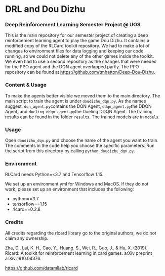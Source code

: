 # DRL and Dou Dizhu
### Deep Reinforcement Learning Semester Project @ UOS

This is the main repository for our semester project of creating a deep reinforcement learning agent to play the game Dou Dizhu.
It contains a modified copy of the RLCard toolkit repository.
We had to make a lot of changes to environment files for data logging and keeping our code running,
so we could not delete any of the other games inside the toolkit. We even had to use a second repository as the changes
that were needed for the PPO agent and the DQN agent overlapped partly.
The PPO repository can be found at https://github.com/tmhatton/Deep-Dou-Dizhu.

### Content & Usage

To make the agents better visible we moved them to the main directory.
The main script to train the agent is under ``doudizhu_dqn.py``.
As the names suggest, ``dqn_agent.py``contains the DQN Agent, ``ddqn_agent.py``the DDQN Agent, and ``dueling_ddqn_agent.py``the Dueling DDQN Agent.
The training results can be found in the folder ``results``.
The trained models are in ``models``.

### Usage

Open ``doudizhu_dqn.py`` and choose the name of the agent you want to train.
The comments in the code help you choose the specific parameters.
Run the script from this directory by calling
``python doudizhu_dqn.py``.

### Environment

RLCard needs Python=<3.7 and Tensorflow 1.15.

We set up an environment yml for Windows and MacOS.
If they do not work, please set up an environment that includes the following:
- python==3.7
- tensorflow==1.15
- rlcard==0.2.8

### Credits

All credits regarding the rlcard library go to the original authors, we do not claim any ownership. 

Zha, D., Lai, K. H., Cao, Y., Huang, S., Wei, R., Guo, J., & Hu, X. (2019). Rlcard: A toolkit for reinforcement learning in card games. arXiv preprint arXiv:1910.04376.

https://github.com/datamllab/rlcard
